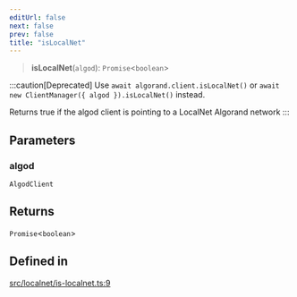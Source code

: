 ```yaml
---
editUrl: false
next: false
prev: false
title: "isLocalNet"
---
```


> **isLocalNet**(`algod`): `Promise`\<`boolean`\>

:::caution[Deprecated]
Use `await algorand.client.isLocalNet()` or `await new ClientManager({ algod }).isLocalNet()` instead.

Returns true if the algod client is pointing to a LocalNet Algorand network
:::

## Parameters

### algod

`AlgodClient`

## Returns

`Promise`\<`boolean`\>

## Defined in

[src/localnet/is-localnet.ts:9](https://github.com/algorandfoundation/algokit-utils-ts/blob/e57e96ab17213653e656688e8d7251c0107554cf/src/localnet/is-localnet.ts#L9)
